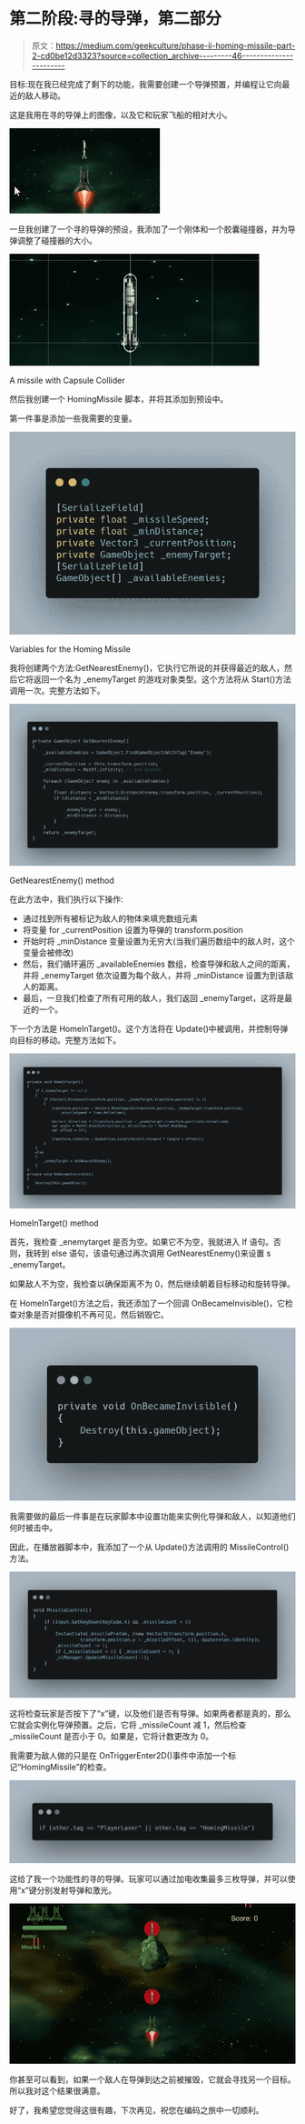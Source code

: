 # 第二阶段:寻的导弹，第二部分

> 原文：<https://medium.com/geekculture/phase-ii-homing-missile-part-2-cd0be12d3323?source=collection_archive---------46----------------------->

目标:现在我已经完成了剩下的功能，我需要创建一个导弹预置，并编程让它向最近的敌人移动。

这是我用在寻的导弹上的图像，以及它和玩家飞船的相对大小。

![](img/5ecc0be67c78233decd6fb9a5bdd53d4.png)

一旦我创建了一个寻的导弹的预设，我添加了一个刚体和一个胶囊碰撞器，并为导弹调整了碰撞器的大小。

![](img/72455b04d1e40bc1663d63c876e62030.png)

A missile with Capsule Collider

然后我创建一个 HomingMissile 脚本，并将其添加到预设中。

第一件事是添加一些我需要的变量。

![](img/0d52dcf0f04cee671ffb8e1baee3e79f.png)

Variables for the Homing Missile

我将创建两个方法:GetNearestEnemy()，它执行它所说的并获得最近的敌人，然后它将返回一个名为 _enemyTarget 的游戏对象类型。这个方法将从 Start()方法调用一次。完整方法如下。

![](img/f09f8bfe84fa5246d218aeda52990f31.png)

GetNearestEnemy() method

在此方法中，我们执行以下操作:

*   通过找到所有被标记为敌人的物体来填充数组元素
*   将变量 for _currentPosition 设置为导弹的 transform.position
*   开始时将 _minDistance 变量设置为无穷大(当我们遍历数组中的敌人时，这个变量会被修改)
*   然后，我们循环遍历 _availableEnemies 数组，检查导弹和敌人之间的距离，并将 _enemyTarget 依次设置为每个敌人，并将 _minDistance 设置为到该敌人的距离。
*   最后，一旦我们检查了所有可用的敌人，我们返回 _enemyTarget，这将是最近的一个。

下一个方法是 HomeInTarget()。这个方法将在 Update()中被调用，并控制导弹向目标的移动。完整方法如下。

![](img/8c56137c819b24f7fca03118b83199d1.png)

HomeInTarget() method

首先，我检查 _enemytarget 是否为空。如果它不为空，我就进入 If 语句。否则，我转到 else 语句，该语句通过再次调用 GetNearestEnemy()来设置 s _enemyTarget。

如果敌人不为空，我检查以确保距离不为 0，然后继续朝着目标移动和旋转导弹。

在 HomeInTarget()方法之后，我还添加了一个回调 OnBecameInvisible()，它检查对象是否对摄像机不再可见，然后销毁它。

![](img/44d631cd1cff3211d9524b69753b2c39.png)

我需要做的最后一件事是在玩家脚本中设置功能来实例化导弹和敌人，以知道他们何时被击中。

因此，在播放器脚本中，我添加了一个从 Update()方法调用的 MissileControl()方法。

![](img/d9a2961b664cecd5eecd48a72c1a5bb1.png)

这将检查玩家是否按下了“x”键，以及他们是否有导弹。如果两者都是真的，那么它就会实例化导弹预置。之后，它将 _missileCount 减 1，然后检查 _missileCount 是否小于 0。如果是，它将计数更改为 0。

我需要为敌人做的只是在 OnTriggerEnter2D()事件中添加一个标记“HomingMissile”的检查。

![](img/79235f023387d537947c48b04219928f.png)

这给了我一个功能性的寻的导弹。玩家可以通过加电收集最多三枚导弹，并可以使用“x”键分别发射导弹和激光。

![](img/76e58a0eed12f83eff152e216fbca13b.png)

你甚至可以看到，如果一个敌人在导弹到达之前被摧毁，它就会寻找另一个目标。所以我对这个结果很满意。

好了，我希望您觉得这很有趣，下次再见，祝您在编码之旅中一切顺利。